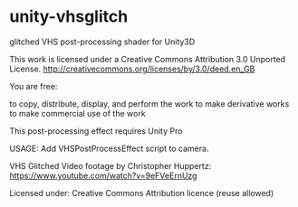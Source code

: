 # unity-vhsglitch
glitched VHS post-processing shader for Unity3D

This work is licensed under a Creative Commons Attribution 3.0 Unported License.
http://creativecommons.org/licenses/by/3.0/deed.en_GB

You are free:

to copy, distribute, display, and perform the work
to make derivative works
to make commercial use of the work


This post-processing effect requires Unity Pro

USAGE:
Add VHSPostProcessEffect script to camera.

VHS Glitched Video footage by Christopher Huppertz:
https://www.youtube.com/watch?v=9eFVeErnUzg

Licensed under: Creative Commons Attribution licence (reuse allowed)
